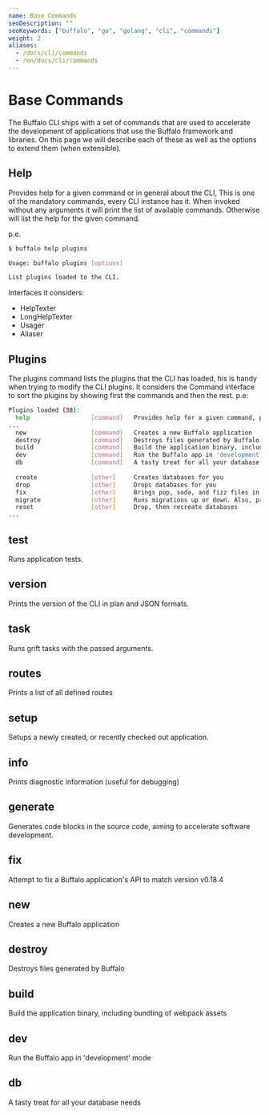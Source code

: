 ```yaml
---
name: Base Commands
seoDescription: ""
seoKeywords: ["buffalo", "go", "golang", "cli", "commands"]
weight: 2
aliases:
  - /docs/cli/commands
  - /en/docs/cli/commands
---
```


# Base Commands

The Buffalo CLI ships with a set of commands that are used to accelerate the development of applications that use the Buffalo framework and libraries. On this page we will describe each of these as well as the options to extend them (when extensible).

## Help
Provides help for a given command or in general about the CLI, This is one of the mandatory commands, every CLI instance has it. When invoked without any arguments it will print the list of available commands. Otherwise will list the help for the given command.

p.e.
```sh
$ buffalo help plugins

Usage: buffalo plugins [options] 

List plugins loaded to the CLI.
```

Interfaces it considers:

- HelpTexter
- LongHelpTexter
- Usager
- Aliaser

## Plugins

The plugins command lists the plugins that the CLI has loaded, his is handy when trying to modify the CLI plugins. It considers the Command interface to sort the plugins by showing first the commands and then the rest. p.e:

```sh
Plugins loaded (38):
  help                 [command]   Provides help for a given command, p.e. buffalo help list.
...
  new                  [command]   Creates a new Buffalo application
  destroy              [command]   Destroys files generated by Buffalo
  build                [command]   Build the application binary, including bundling of webpack assets
  dev                  [command]   Run the Buffalo app in 'development' mode
  db                   [command]   A tasty treat for all your database needs
                                   
  create               [other]     Creates databases for you
  drop                 [other]     Drops databases for you
  fix                  [other]     Brings pop, soda, and fizz files in line with the latest APIs
  migrate              [other]     Runs migrations up or down. Also, provides the status of the migrations.
  reset                [other]     Drop, then recreate databases
...
```

## test
Runs application tests.
## version
Prints the version of the CLI in plan and JSON formats.
## task
Runs grift tasks with the passed arguments.
## routes
Prints a list of all defined routes
## setup
Setups a newly created, or recently checked out application.
## info
Prints diagnostic information (useful for debugging)
## generate
Generates code blocks in the source code, aiming to accelerate software development.
## fix
Attempt to fix a Buffalo application's API to match version v0.18.4
## new
Creates a new Buffalo application
## destroy
Destroys files generated by Buffalo
## build
Build the application binary, including bundling of webpack assets
## dev
Run the Buffalo app in 'development' mode
## db
A tasty treat for all your database needs